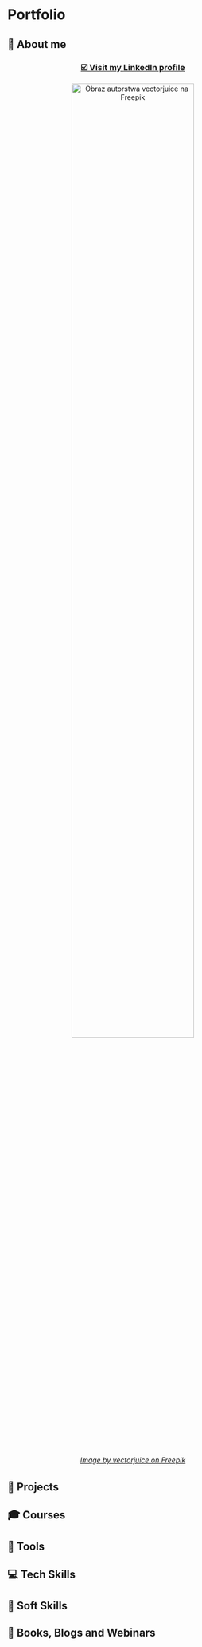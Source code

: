 # Portfolio
## :crystal_ball: About me

### <p align="center"><a href="https://www.linkedin.com/in/katarzyna-czekaj/" target="_blank">☑️ Visit my <b>LinkedIn</b> profile</a></p>
<p align="center"><img src="https://img.freepik.com/free-vector/software-testing-programmer-cartoon-character-with-magnifier-looking-defects-programme-application-software-bugs-errors-risks-vector-isolated-concept-metaphor-illustration_335657-2742.jpg?w=1060&t=st=1699476847~exp=1699477447~hmac=85c351badaf68252b1c53f07b92ef1c00ccd2c9fff4b50a6f2e9718c698d4a5d" alt="Obraz autorstwa vectorjuice na Freepik" width="70%" height="70%"></p>

###### <p align="center"><a href="https://www.freepik.com/free-vector/software-testing-programmer-cartoon-character-with-magnifier-looking-defects-programme-application-software-bugs-errors-risks-vector-isolated-concept-metaphor-illustration_12083317.htm#query=testing%20wector&position=25&from_view=search&track=ais">Image by vectorjuice on Freepik</a>

## :floppy_disk: Projects
## :mortar_board: Courses
## :wrench: Tools
## :computer: Tech Skills
## :mag_right: Soft Skills
## :ledger: Books, Blogs and Webinars
